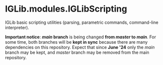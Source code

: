 
# IGLib.modules.IGLibScripting

IGLib basic scripting utilities (parsing, parametric commands, command-line interpreter).

**Important notice**: ***main* branch** is being changed **from *master* to *main***. For some time, both branches will be **kept in sync** because there are many dependencies on this repository. Expect that since **June '24** only the *main* branch may be kept, and *master* branch may be removed from the main repository.
